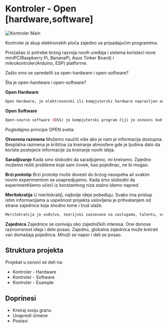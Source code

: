 # Kontroler - Open [hardware,software]

![Kontroler Main](https://github.com/tvlada73/Spojko/blob/master/ReadMeStuff/Spojko%20ceo%201.png
)

Kontroler je skup elektronskih ploča zajedno sa pripadajućim programima.

Proizašao iz potrebe brzog razvoja novih uređaja i sistema koristeći nove miniPC(Raspberry Pi, BananaPi, Asus Tinker Board) i mikrokontroler(Arduino, ESP) platforme.


Zašto smo se opredelili za open-hardware i open-software?

Šta je open-hardware i open-software?

**Open Hardware**
```sh
Open Hardware, je elektrononski ili kompjuterski hardware napravljen od tehnickih i drugih informacija koje mogu biti kopirane i licencirane ali se ipak daju javnosti besplatno. Takve informacije mogu da budu u vidu dokumentacije, šematskih crteža, tehničkih crteža, liste delova itd.
```

  **Open Software**
```sh
Open-source software (OSS) je kompjuterski program čiji je osnovni kod dat javnosti sa licencom kojom se držaocu licence daje pravo da kod studira, menja, i distribuira trećim licima.
```

Pogledajmo principe OPEN sveta:

**Otvorena razmena**
Možemo naučiti više ako je nam je informacija dostupna. Besplatna razmena je kritična za kreiranje atmosfere gde je ljudima dato da koriste postojeće informacije za kreiranje novih ideja.

**Saradjivanje**
Kada smo slobodni da saradjujemo, mi kreiramo. Zajedno možemo rešiti probleme koje sam čovek, kao pojedinac, ne bi mogao.

**Brzi prototip**
Brzi prototip može dovesti do brzog neuspeha ali svakim novim experimentom se unapredjujemo. Kada smo slobodni da experimentišemo učeći iz konstantnog niza stalno idemo napred.


**Meritokratija**
U meritokratiji, najbolje ideje pobeđuju. Svako ima pristup istim informacijama a uspešnost projekta uslovljena je prihvatanjem od strane zajednice koja shodno tome i trud ulaže.
```sh
Meritokratija je vođstvo, teorijski zasnovano na zaslugama, talentu, veštini, inteligenciji i drugim relevantnim veštinama, pre nego na nasleđu(aristokratija), bogatstvuu(plutokratija) ili volji većine(demokratija).
```

**Zajednica**
Zajednice se osnivaju oko zajedničkih interesa. One donose raznovrsnost ideja i dele posao. Zajedno, globalna zajednica može kreirati van domašaja pojedinca. Množi se napor i deli se posao.


## Struktura projekta

Projekat u osnovi se deli na:
* Kontroler - Hardware
* Kontroler - Software
* Kontroler - Example




## Doprinesi

* Kreiraj svoju granu
* Unapredi izmene
* Postavi





